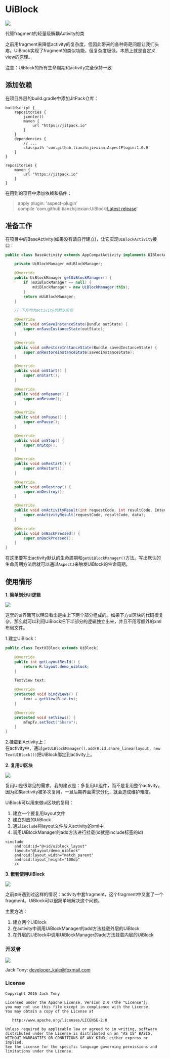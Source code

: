 # UiBlock  
[![](https://jitpack.io/v/tianzhijiexian/UIBlock.svg)](https://jitpack.io/#tianzhijiexian/UIBlock)

代替fragment的轻量级解耦Activity的类  

之前用fragment来降低activity的复杂度，但因此带来的各种奇葩问题让我们头疼。UIBlock实现了fragment的类似功能，但复杂度极低，本质上就是自定义view的原理。    

注意：UiBlock的所有生命周期和activity完全保持一致  

## 添加依赖  
在项目外层的build.gradle中添加JitPack仓库：

```  
buildscript {
    repositories {
        jcenter()
        maven {
            url "https://jitpack.io"
        }
    }
    dependencies {
		// ...
        classpath 'com.github.tianzhijiexian:AspectPlugin:1.0.0'
    }
}

repositories {
	maven {
		url "https://jitpack.io"
	}
}
```    
在用到的项目中添加依赖和插件：  
> apply plugin: 'aspect-plugin'   
	compile 'com.github.tianzhijiexian:UiBlock:[Latest release](https://github.com/tianzhijiexian/UIBlock/releases)'

## 准备工作  
在项目中的BaseActivity(如果没有请自行建立)，让它实现`UIBlockActivity`接口：  

```JAVA
public class BaseActivity extends AppCompatActivity implements UIBlockActivity {

    private UiBlockManager mUiBlockManager;

    @Override
    public UiBlockManager getUiBlockManager() {
        if (mUiBlockManager == null) {
            mUiBlockManager = new UiBlockManager(this);
        }
        return mUiBlockManager;
    }

	// 下方均为activity的默认实现

    @Override
    public void onSaveInstanceState(Bundle outState) {
        super.onSaveInstanceState(outState);
    }

    @Override
    public void onRestoreInstanceState(Bundle savedInstanceState) {
        super.onRestoreInstanceState(savedInstanceState);
    }

    @Override
    public void onStart() {
        super.onStart();
    }

    @Override
    public void onResume() {
        super.onResume();
    }

    @Override
    public void onPause() {
        super.onPause();
    }

    @Override
    public void onStop() {
        super.onStop();
    }

    @Override
    public void onRestart() {
        super.onRestart();
    }

    @Override
    public void onDestroy() {
        super.onDestroy();
    }

    @Override
    public void onActivityResult(int requestCode, int resultCode, Intent data) {
        super.onActivityResult(requestCode, resultCode, data);
    }

    @Override
    public void onBackPressed() {
        super.onBackPressed();
    }
}
```     
在这里要写出activity默认的生命周期和`getUiBlockManager()`方法。写出默认的生命周期方法后就可以通过`AspectJ`来触发UiBlock的生命周期。

## 使用情形  
**1. 简单划分UI逻辑**  

![](./images/demo01.png)  

这里的ui界面可以明显看出是由上下两个部分组成的。如果下方ui区块的代码很复杂，那么就可以利用UiBlock把下半部分的逻辑独立出来，并且不用写额外的xml布局文件。

1.建立UiBlock：
```JAVA
public class TextUIBlock extends UiBlock{

    @Override
    public int getLayoutResId() {
        return R.layout.demo_uiblock;
    }

    TextView text;

    @Override
    protected void bindViews() {
        text = getView(R.id.tv);
    }

    @Override
    protected void setViews() {
        mTopTv.setText("Share");
    }
}
```   
2.挂载到Activity上：  
在activity中，通过`getUiBlockManager().add(R.id.share_linearlayout, new TextUIBlock())`把UiBlock绑定到activity上。  

**2. 复用UI区块**  

![](./images/demo02.png)

复用UI是很常见的需求，我的建议是：多复用UI组件，而不是复用整个activity。因为如果activity被多次复用，一旦后期界面需求分化，就会造成维护难度。  

UiBlock可以用来做ui区块的复用：  
1. 建立一个要复用layout文件   
2. 建立对应的UiBlock  
3. 通过`include`将layout文件放入activity的xml中  
4. 调用UiBlockManager的add方法进行挂载(id就是include标签的id)  

```
<include
    android:id="@+id/uiblock_layout"
    layout="@layout/demo_uiblock"
    android:layout_width="match_parent"
    android:layout_height="100dp"
    />
```

**3. 嵌套使用UiBlock**  

![](./images/demo03.jpg)

之前`豪哥`遇到过这样的情况：activity中套fragment，这个fragment中又套了一个fragment。UiBlock可以很简单地解决这个问题。  

主要方法：  
1. 建立两个UiBlock  
2. 在activity中调用UiBlockManager的add方法挂载外层的UiBlock  
3. 在外层的UiBlock中调用UiBlockManager的add方法挂载内层的UiBlock  

### 开发者
![](https://avatars3.githubusercontent.com/u/9552155?v=3&s=460)

Jack Tony: <developer_kale@foxmail.com>  

### License

    Copyright 2016 Jack Tony

    Licensed under the Apache License, Version 2.0 (the "License");
    you may not use this file except in compliance with the License.
    You may obtain a copy of the License at

       http://www.apache.org/licenses/LICENSE-2.0

    Unless required by applicable law or agreed to in writing, software
    distributed under the License is distributed on an "AS IS" BASIS,
    WITHOUT WARRANTIES OR CONDITIONS OF ANY KIND, either express or implied.
    See the License for the specific language governing permissions and
    limitations under the License.
